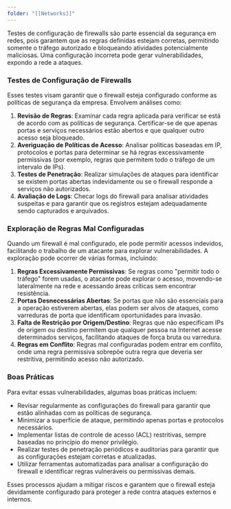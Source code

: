 ```yaml
---
folder: "[[Networks]]"
---
```

Testes de configuração de firewalls são parte essencial da segurança em redes, pois garantem que as regras definidas estejam corretas, permitindo somente o tráfego autorizado e bloqueando atividades potencialmente maliciosas. Uma configuração incorreta pode gerar vulnerabilidades, expondo a rede a ataques.

### Testes de Configuração de Firewalls

Esses testes visam garantir que o firewall esteja configurado conforme as políticas de segurança da empresa. Envolvem análises como:

1. **Revisão de Regras**: Examinar cada regra aplicada para verificar se está de acordo com as políticas de segurança. Certificar-se de que apenas portas e serviços necessários estão abertos e que qualquer outro acesso seja bloqueado.
2. **Averiguação de Políticas de Acesso**: Analisar políticas baseadas em IP, protocolos e portas para determinar se há regras excessivamente permissivas (por exemplo, regras que permitem todo o tráfego de um intervalo de IPs).
3. **Testes de Penetração**: Realizar simulações de ataques para identificar se existem portas abertas indevidamente ou se o firewall responde a serviços não autorizados.
4. **Avaliação de Logs**: Checar logs do firewall para analisar atividades suspeitas e para garantir que os registros estejam adequadamente sendo capturados e arquivados.

### Exploração de Regras Mal Configuradas

Quando um firewall é mal configurado, ele pode permitir acessos indevidos, facilitando o trabalho de um atacante para explorar vulnerabilidades. A exploração pode ocorrer de várias formas, incluindo:

1. **Regras Excessivamente Permissivas**: Se regras como "permitir todo o tráfego" forem usadas, o atacante pode explorar o acesso, movendo-se lateralmente na rede e acessando áreas críticas sem encontrar resistência.
2. **Portas Desnecessárias Abertas**: Se portas que não são essenciais para a operação estiverem abertas, elas podem ser alvos de ataques, como varreduras de porta que identificam oportunidades para invasão.
3. **Falta de Restrição por Origem/Destino**: Regras que não especificam IPs de origem ou destino permitem que qualquer pessoa na Internet acesse determinados serviços, facilitando ataques de força bruta ou varredura.
4. **Regras em Conflito**: Regras mal configuradas podem entrar em conflito, onde uma regra permissiva sobrepõe outra regra que deveria ser restritiva, permitindo acesso não autorizado.

### Boas Práticas

Para evitar essas vulnerabilidades, algumas boas práticas incluem:

- Revisar regularmente as configurações do firewall para garantir que estão alinhadas com as políticas de segurança.
- Minimizar a superfície de ataque, permitindo apenas portas e protocolos necessários.
- Implementar listas de controle de acesso (ACL) restritivas, sempre baseadas no princípio do menor privilégio.
- Realizar testes de penetração periódicos e auditorias para garantir que as configurações estejam corretas e atualizadas.
- Utilizar ferramentas automatizadas para analisar a configuração do firewall e identificar regras vulneráveis ou permissivas demais.

Esses processos ajudam a mitigar riscos e garantem que o firewall esteja devidamente configurado para proteger a rede contra ataques externos e internos.

